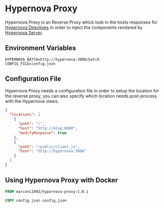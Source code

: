 # Hypernova Proxy
Hypernova Proxy is an Reverse Proxy whick look in the hosts responses for [Hypernova Directives](https://github.com/marconi1992/hypernova-blade-directive) in order to inject the components rendered by [Hypernova Server](https://github.com/airbnb/hypernova).

## Environment Variables

```env
HYPERNOVA_BATCH=http://hypernova:3000/batch
CONFIG_FILE=config.json
```

## Configuration File

Hypernova Proxy needs a configuration file in order to setup the location for the reverse proxy, you can also specify which location needs post-process with the Hypernova views.

```json
{
  "locations": [
    {
      "path": "/",
      "host": "http://blog:8000",
      "modifyResponse": true
    },
    {
      "path": "/public/client.js",
      "host": "http://hypernova:3000"
    }
  ]
}
```

## Using Hypernova Proxy with Docker

```Dockerfile
FROM marconi1992/hypernova-proxy:1.0.1

COPY config.json config.json
```